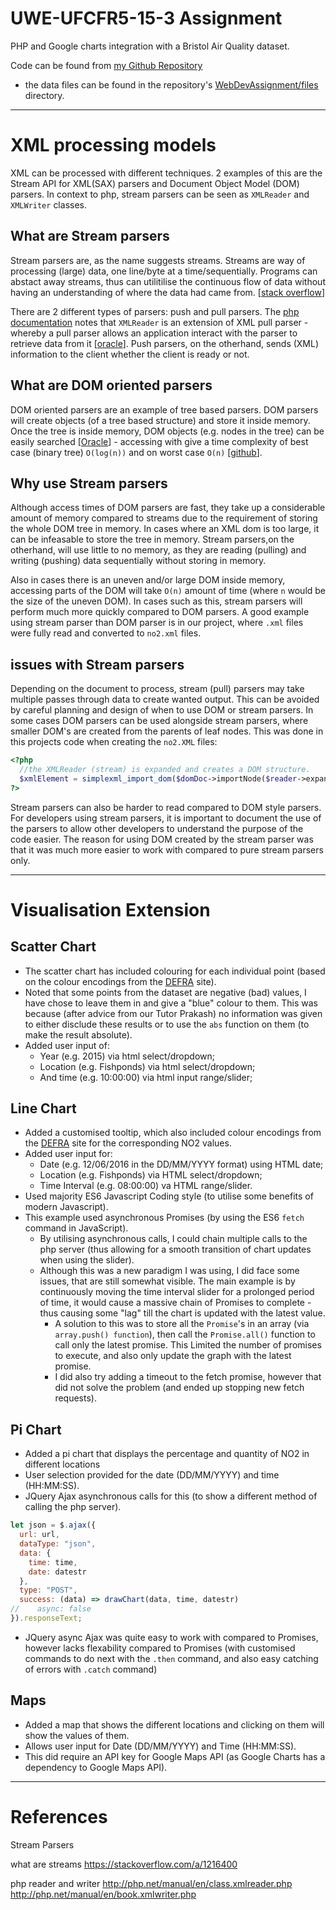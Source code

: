# UWE-UFCFR5-15-3 Assignment
PHP and Google charts integration with a Bristol Air Quality dataset.

Code can be found from [my Github Repository](https://github.com/Prithpal-Sooriya/UWE-UFCFR5-15-3-Assignment)
- the data files can be found in the repository's [WebDevAssignment/files](https://github.com/Prithpal-Sooriya/UWE-UFCFR5-15-3-Assignment/tree/master/WebDevAssignment/files) directory.



-----------
# XML processing models
XML can be processed with different techniques. 2 examples of this are the Stream API for XML(SAX) parsers and Document Object Model (DOM) parsers. In context to php, stream parsers can be seen as `XMLReader` and `XMLWriter` classes.

## What are Stream parsers
Stream parsers are, as the name suggests streams. Streams are way of processing (large) data, one line/byte at a time/sequentially. Programs can abstact away streams, thus can utilitilise the continuous flow of data without having an understanding of where the data had came from. [[stack overflow](https://stackoverflow.com/a/1216400)]

There are 2 different types of parsers: push and pull parsers.
The [php documentation](http://php.net/manual/en/class.xmlreader.php) notes that `XMLReader` is an extension of XML pull parser - whereby a pull parser allows an application interact with the parser to retrieve data from it [[oracle](https://docs.oracle.com/cd/E19316-01/819-3669/bnbdy/index.html)].
Push parsers, on the otherhand, sends (XML) information to the client whether the client is ready or not.

## What are DOM oriented parsers
DOM oriented parsers are an example of tree based parsers. DOM parsers will create objects (of a tree based structure) and store it inside memory. Once the tree is inside memory, DOM objects (e.g. nodes in the tree) can be easily searched [[Oracle](https://docs.oracle.com/cd/E17802_01/webservices/webservices/docs/1.6/tutorial/doc/SJSXP2.html)] - accessing with give a time complexity of best case (binary tree) `O(log(n))` and on worst case `O(n)` [[github](https://github.com/tim-hr/stuff/wiki/Time-complexity:-Binary-search-trees)].

## Why use Stream parsers
Although access times of DOM parsers are fast, they take up a considerable amount of memory compared to streams due to the requirement of storing the whole DOM tree in memory. In cases where an XML dom is too large, it can be infeasable to store the tree in memory.
Stream parsers,on the otherhand, will use little to no memory, as they are reading (pulling) and writing (pushing) data sequentially without storing in memory.

Also in cases there is an uneven and/or large DOM inside memory, accessing parts of the DOM will take `O(n)` amount of time (where `n` would be the size of the uneven DOM). In cases such as this, stream parsers will perform much more quickly compared to DOM parsers. A good example using stream parser than DOM parser is in our project, where `.xml` files were fully read and converted to `no2.xml` files.

## issues with Stream parsers
Depending on the document to process, stream (pull) parsers may take multiple passes through data to create wanted output. This can be avoided by careful planning and design of when to use DOM or stream parsers. In some cases DOM parsers can be used alongside stream parsers, where smaller DOM's are created from the parents of leaf nodes. This was done in this projects code when creating the `no2.XML` files:
``` PHP
<?php
  //the XMLReader (stream) is expanded and creates a DOM structure.
  $xmlElement = simplexml_import_dom($domDoc->importNode($reader->expand(), true));
?>
```

Stream parsers can also be harder to read compared to DOM style parsers. For developers using stream parsers, it is important to document the use of the parsers to allow other developers to understand the purpose of the code easier. The reason for using DOM created by the stream parser was that it was much more easier to work with compared to pure stream parsers only.

---------------------

# Visualisation Extension

## Scatter Chart
- The scatter chart has included colouring for each individual point (based on the colour encodings from the [DEFRA](https://uk-air.defra.gov.uk/air-pollution/daqi) site).
- Noted that some points from the dataset are negative (bad) values, I have chose to leave them in and give a "blue" colour to them. This was because (after advice from our Tutor Prakash) no information was given to either disclude these results or to use the `abs` function on them (to make the result absolute).
- Added user input of:
  - Year (e.g. 2015) via html select/dropdown;
  - Location (e.g. Fishponds) via html select/dropdown;
  - And time (e.g. 10:00:00) via html input range/slider;

## Line Chart
- Added a customised tooltip, which also included colour encodings from the [DEFRA](https://uk-air.defra.gov.uk/air-pollution/daqi) site for the corresponding NO2 values.
- Added user input for:
  - Date (e.g. 12/06/2016 in the DD/MM/YYYY format) using HTML date;
  - Location (e.g. Fishponds) via HTML select/dropdown;
  - Time Interval (e.g. 08:00:00) va HTML range/slider.
- Used majority ES6 Javascript Coding style (to utilise some benefits of modern Javascript).
- This example used asynchronous Promises (by using the ES6 `fetch` command in JavaScript).
  - By utilising asynchronous calls, I could chain multiple calls to the php server (thus allowing for a smooth transition of chart updates when using the slider).
  - Although this was a new paradigm I was using, I did face some issues, that are still somewhat visible. The main example is by continuously moving the time interval slider for a prolonged period of time, it would cause a massive chain of Promises to complete - thus causing some "lag" till the chart is updated with the latest value.
    - A solution to this was to store all the `Promise`'s in an array (via `array.push() function`), then call the `Promise.all()` function to call only the latest promise. This Limited the number of promises to execute, and also only update the graph with the latest promise.
    - I did also try adding a timeout to the fetch promise, however that did not solve the problem (and ended up stopping new fetch requests).

## Pi Chart
- Added a pi chart that displays the percentage and quantity of NO2 in different locations
- User selection provided for the date (DD/MM/YYYY) and time (HH:MM:SS).
- JQuery Ajax asynchronous calls for this (to show a different method of calling the php server).
```Javascript
let json = $.ajax({
  url: url,
  dataType: "json",
  data: {
    time: time,
    date: datestr
  },
  type: "POST",
  success: (data) => drawChart(data, time, datestr)
//    async: false
}).responseText;
```
  - JQuery async Ajax was quite easy to work with compared to Promises, however lacks flexability compared to Promises (with customised commands to do next with the `.then` command, and also easy catching of errors with `.catch` command)

## Maps
- Added a map that shows the different locations and clicking on them will show the values of them.
- Allows user input for Date (DD/MM/YYYY) and Time (HH:MM:SS).
- This did require an API key for Google Maps API (as Google Charts has a dependency to Google Maps API).

---------------------

# References
Stream Parsers

what are streams
https://stackoverflow.com/a/1216400

php reader and writer
http://php.net/manual/en/class.xmlreader.php
http://php.net/manual/en/book.xmlwriter.php
